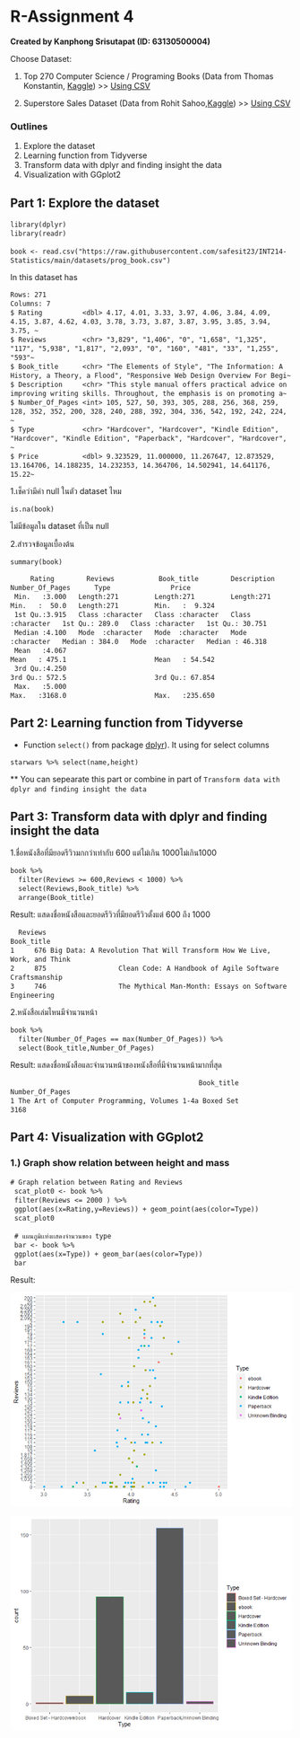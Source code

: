 # R-Assignment 4

**Created by Kanphong Srisutapat (ID: 63130500004)**

Choose Dataset:
1. Top 270 Computer Science / Programing Books (Data from Thomas Konstantin, [Kaggle](https://www.kaggle.com/thomaskonstantin/top-270-rated-computer-science-programing-books)) >> [Using CSV](https://raw.githubusercontent.com/safesit23/INT214-Statistics/main/datasets/prog_book.csv)

2. Superstore Sales Dataset (Data from Rohit Sahoo,[Kaggle](https://www.kaggle.com/rohitsahoo/sales-forecasting)) >> [Using CSV](https://raw.githubusercontent.com/safesit23/INT214-Statistics/main/datasets/superstore_sales.csv)


### Outlines
1. Explore the dataset
2. Learning function from Tidyverse
3. Transform data with dplyr and finding insight the data
4. Visualization with GGplot2

## Part 1: Explore the dataset

```
library(dplyr)
library(readr)

book <- read.csv("https://raw.githubusercontent.com/safesit23/INT214-Statistics/main/datasets/prog_book.csv")
```
In this dataset has

```
Rows: 271
Columns: 7
$ Rating          <dbl> 4.17, 4.01, 3.33, 3.97, 4.06, 3.84, 4.09, 4.15, 3.87, 4.62, 4.03, 3.78, 3.73, 3.87, 3.87, 3.95, 3.85, 3.94, 3.75, ~
$ Reviews         <chr> "3,829", "1,406", "0", "1,658", "1,325", "117", "5,938", "1,817", "2,093", "0", "160", "481", "33", "1,255", "593"~
$ Book_title      <chr> "The Elements of Style", "The Information: A History, a Theory, a Flood", "Responsive Web Design Overview For Begi~
$ Description     <chr> "This style manual offers practical advice on improving writing skills. Throughout, the emphasis is on promoting a~
$ Number_Of_Pages <int> 105, 527, 50, 393, 305, 288, 256, 368, 259, 128, 352, 352, 200, 328, 240, 288, 392, 304, 336, 542, 192, 242, 224, ~
$ Type            <chr> "Hardcover", "Hardcover", "Kindle Edition", "Hardcover", "Kindle Edition", "Paperback", "Hardcover", "Hardcover", ~
$ Price           <dbl> 9.323529, 11.000000, 11.267647, 12.873529, 13.164706, 14.188235, 14.232353, 14.364706, 14.502941, 14.641176, 15.22~
```
1.เช็คว่ามีค่า null ในตัว dataset ไหม

```
is.na(book)
```
ไม่มีข้อมูลใน dataset ที่เป็น null

2.สำรวจข้อมูลเบื้องต้น

```
summary(book)
```

```
     Rating        Reviews           Book_title        Description        Number_Of_Pages      Type               Price        
 Min.   :3.000   Length:271         Length:271         Length:271         Min.   :  50.0   Length:271         Min.   :  9.324  
 1st Qu.:3.915   Class :character   Class :character   Class :character   1st Qu.: 289.0   Class :character   1st Qu.: 30.751  
 Median :4.100   Mode  :character   Mode  :character   Mode  :character   Median : 384.0   Mode  :character   Median : 46.318  
 Mean   :4.067                                                            Mean   : 475.1                      Mean   : 54.542  
 3rd Qu.:4.250                                                            3rd Qu.: 572.5                      3rd Qu.: 67.854  
 Max.   :5.000                                                            Max.   :3168.0                      Max.   :235.650  
 ```

## Part 2: Learning function from Tidyverse

- Function `select()` from package [dplyr](https://dplyr.tidyverse.org/articles/dplyr.html#select-columns-with-select)). It using for select columns

```
starwars %>% select(name,height)
```
** You can sepearate this part or combine in part of `Transform data with dplyr and finding insight the data`

## Part 3: Transform data with dplyr and finding insight the data

1.ชื่อหนังสือที่มียอดรีวิวมกกว่าเท่ากับ 600 แต่ไม่เกิน 1000ไม่เกิน1000

```
book %>%
  filter(Reviews >= 600,Reviews < 1000) %>%
  select(Reviews,Book_title) %>%
  arrange(Book_title)

```

Result: แสดงชื่อหนังสือและยอดรีวิวที่มียอดรีวิวตั้งแต่ 600 ถึง 1000

```
  Reviews                                                              Book_title
1     676 Big Data: A Revolution That Will Transform How We Live, Work, and Think
2     875                  Clean Code: A Handbook of Agile Software Craftsmanship
3     746                  The Mythical Man-Month: Essays on Software Engineering
```
2.หนังสือเล่มไหนมีจำนวนหน้า

```
book %>% 
  filter(Number_Of_Pages == max(Number_Of_Pages)) %>% 
  select(Book_title,Number_Of_Pages)

```

Result: แสดงชื่อหนังสือและจำนวนหน้าของหนังสือที่มีจำนวนหน้ามากที่สุด

```
                                               Book_title Number_Of_Pages
1 The Art of Computer Programming, Volumes 1-4a Boxed Set            3168
```


## Part 4: Visualization with GGplot2
### 1.) Graph show relation between height and mass
```
# Graph relation between Rating and Reviews
 scat_plot0 <- book %>% 
 filter(Reviews <= 2000 ) %>% 
 ggplot(aes(x=Rating,y=Reviews)) + geom_point(aes(color=Type))
 scat_plot0
 
 # แผนภูมิเเท่งเเสดงจำนวนของ type 
 bar <- book %>% 
 ggplot(aes(x=Type)) + geom_bar(aes(color=Type))
 bar
```
Result:

![scat_plot0](scat_plot0.png)

![bar](bar.png)

